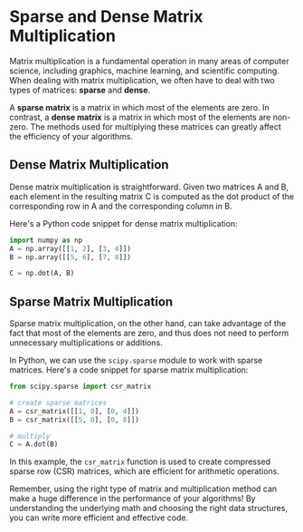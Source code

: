 # Sparse and Dense Matrix Multiplication

Matrix multiplication is a fundamental operation in many areas of computer science, including graphics, machine learning, and scientific computing. When dealing with matrix multiplication, we often have to deal with two types of matrices: **sparse** and **dense**.

A **sparse matrix** is a matrix in which most of the elements are zero. In contrast, a **dense matrix** is a matrix in which most of the elements are non-zero. The methods used for multiplying these matrices can greatly affect the efficiency of your algorithms.

## Dense Matrix Multiplication

Dense matrix multiplication is straightforward. Given two matrices A and B, each element in the resulting matrix C is computed as the dot product of the corresponding row in A and the corresponding column in B. 

Here's a Python code snippet for dense matrix multiplication:

```python
import numpy as np
A = np.array([[1, 2], [3, 4]])
B = np.array([[5, 6], [7, 8]])

C = np.dot(A, B)
```

## Sparse Matrix Multiplication

Sparse matrix multiplication, on the other hand, can take advantage of the fact that most of the elements are zero, and thus does not need to perform unnecessary multiplications or additions.

In Python, we can use the `scipy.sparse` module to work with sparse matrices. Here's a code snippet for sparse matrix multiplication:

```python
from scipy.sparse import csr_matrix

# create sparse matrices
A = csr_matrix([[1, 0], [0, 4]])
B = csr_matrix([[5, 0], [0, 8]])

# multiply
C = A.dot(B)
```

In this example, the `csr_matrix` function is used to create compressed sparse row (CSR) matrices, which are efficient for arithmetic operations.

Remember, using the right type of matrix and multiplication method can make a huge difference in the performance of your algorithms! By understanding the underlying math and choosing the right data structures, you can write more efficient and effective code.